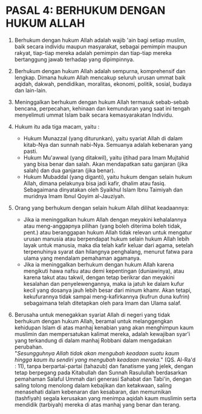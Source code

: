 # PASAL 4: BERHUKUM DENGAN HUKUM ALLAH

1. Berhukum dengan hukum Allah adalah wajib 'ain bagi setiap muslim, baik secara individu maupun masyarakat, sebagai pemimpin maupun rakyat, tiap-tiap mereka adalah pemimpin dan tiap-tiap mereka bertanggung jawab terhadap yang dipimpinnya.

2. Berhukum dengan hukum Allah adalah sempurna, komprehensif dan lengkap. Dimana hukum Allah mencakup seluruh urusan ummat baik aqidah, dakwah, pendidikan, moralitas, ekonomi, politik, sosial, budaya dan lain-lain.

3. Meninggalkan berhukum dengan hukum Allah termasuk sebab-sebab bencana, perpecahan, kehinaan dan kemunduran yang saat ini tengah menyelimuti ummat Islam baik secara kemasyarakatan Individu.

4. Hukum itu ada tiga macam, yaitu :
   - Hukum Munazzal (yang diturunkan), yaitu syariat Allah di dalam kitab-Nya dan sunnah nabi-Nya. Semuanya adalah kebenaran yang pasti.
   - Hukum Mu'awwal (yang ditakwil), yaitu ijtihad para Imam Mujtahid yang bisa benar dan salah. Akan mendapatkan satu ganjaran (jika salah) dan dua ganjaran (jika benar).
   - Hukum Mubaddal (yang diganti), yaitu hukum dengan selain hukum Allah, dimana pelakunya bisa jadi kafir, dhalim atau fasiq. Sebagaimana dinyatakan oleh Syaikhul Islam Ibnu Taimiyah dan muridnya Imam Ibnul Qoyim al-Jauziyah.

5. Orang yang berhukum dengan selain hukum Allah dilihat keadaannya:
   - Jika ia meninggalkan hukum Allah dengan meyakini kehalalannya atau meng-anggapnya pilihan (yang boleh diterima boleh tidak, pent.) atau beranggapan hukum Allah tidak relevan untuk mengatur urusan manusia atau berpendapat hukum selain hukum Allah lebih layak untuk manusia, maka dia telah kafir keluar dari agama, setelah terpenuhinya syarat dan hilangnya penghalang, menurut fatwa para ulama yang mendalam pemahaman agamanya.
   - Jika ia meninggalkan berhukum dengan hukum Allah karena mengikuti hawa nafsu atau demi kepentingan (duniawinya), atau karena takut atau takwil, dengan tetap berikrar dan meyakini kesalahan dan penyelewengannya, maka ia jatuh ke dalam kufur kecil yang dosanya jauh lebih besar dari minum khamr. Akan tetapi, kekufurannya tidak sampai meng-kafirkannya (kufrun duna kufrin) sebagaimana telah ditetapkan oleh para Imam dan Ulama salaf.

6. Berusaha untuk menegakkan syariat Allah di negeri yang tidak berhukum dengan hukum Allah, beramal untuk melanggengkan kehidupan Islam di atas manhaj kenabian yang akan menghimpun kaum muslimin dan mempersatukan kalimat mereka, adalah kewajiban syar'i yang terkandung di dalam manhaj Robbani dalam mengadakan perubahan.  
   "_Sesungguhnya Allah tidak akan mengubah keadaan suatu kaum hingga kaum itu sendiri yang mengubah keadaan mereka._" (QS. Al-Ra'd : 11), tanpa berpartai-partai (tahazub) dan fanatisme yang jelek, dengan tetap berpegang pada Kitabullah dan Sunnah Rasulullah berdasarkan pemahaman Salaful Ummah dari generasi Sahabat dan Tabi'in, dengan saling tolong menolong dalam kebajikan dan ketakwaan, saling menasehati dalam kebenaran dan kesabaran, dan memurnikan (tashfiyah) segala kerusakan yang menimpa aqidah kaum muslimin serta mendidik (tarbiyah) mereka di atas manhaj yang benar dan terang.